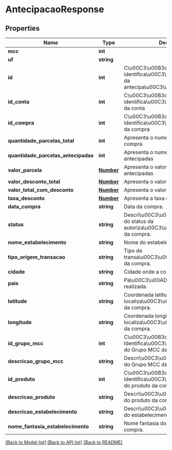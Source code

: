 # AntecipacaoResponse

## Properties
Name | Type | Description | Notes
------------ | ------------- | ------------- | -------------
**mcc** | **int** |  | [optional] 
**uf** | **string** |  | [optional] 
**id** | **int** | C\u00C3\u00B3digo de identifica\u00C3\u00A7\u00C3\u00A3o da antecipa\u00C3\u00A7\u00C3\u00A3o | [optional] 
**id_conta** | **int** | C\u00C3\u00B3digo de identifica\u00C3\u00A7\u00C3\u00A3o da conta | [optional] 
**id_compra** | **int** | C\u00C3\u00B3digo de identifica\u00C3\u00A7\u00C3\u00A3o da compra | [optional] 
**quantidade_parcelas_total** | **int** | Apresenta o numero total de parcelas da compra | [optional] 
**quantidade_parcelas_antecipadas** | **int** | Apresenta o numero de parcelas antecipadas | [optional] 
**valor_parcela** | [**Number**](Number.md) | Apresenta o valor de cada parcela antecipadas | [optional] 
**valor_desconto_total** | [**Number**](Number.md) | Apresenta o valor total do desconto | [optional] 
**valor_total_com_desconto** | [**Number**](Number.md) | Apresenta o valor total com desconto | [optional] 
**taxa_desconto** | [**Number**](Number.md) | Apresenta a taxa de desconto | [optional] 
**data_compra** | **string** | Data da compra. | [optional] 
**status** | **string** | Descri\u00C3\u00A7\u00C3\u00A3o do status da autoriza\u00C3\u00A7\u00C3\u00A3o da compra. | [optional] 
**nome_estabelecimento** | **string** | Nome do estabelecimento da compra. | [optional] 
**tipo_origem_transacao** | **string** | Tipo de transa\u00C3\u00A7\u00C3\u00A3o da compra. | [optional] 
**cidade** | **string** | Cidade onde a compra foi realizada. | [optional] 
**pais** | **string** | Pa\u00C3\u00ADs onde a compra foi realizada. | [optional] 
**latitude** | **string** | Coordenada latitudinal da localiza\u00C3\u00A7\u00C3\u00A3o da compra. | [optional] 
**longitude** | **string** | Coordenada longitudinal da localiza\u00C3\u00A7\u00C3\u00A3o da compra. | [optional] 
**id_grupo_mcc** | **int** | C\u00C3\u00B3digo de Identifica\u00C3\u00A7\u00C3\u00A3o do Grupo MCC da compra. | [optional] 
**descricao_grupo_mcc** | **string** | Descri\u00C3\u00A7\u00C3\u00A3o do Grupo MCC da compra. | [optional] 
**id_produto** | **int** | C\u00C3\u00B3digo de Identifica\u00C3\u00A7\u00C3\u00A3o do produto da compra. | [optional] 
**descricao_produto** | **string** | Descri\u00C3\u00A7\u00C3\u00A3o do produto da compra. | [optional] 
**descricao_estabelecimento** | **string** | Descri\u00C3\u00A7\u00C3\u00A3o do estabelecimento da compra. | [optional] 
**nome_fantasia_estabelecimento** | **string** | Nome fantasia do estabelecimento da compra. | [optional] 

[[Back to Model list]](../README.md#documentation-for-models) [[Back to API list]](../README.md#documentation-for-api-endpoints) [[Back to README]](../README.md)



